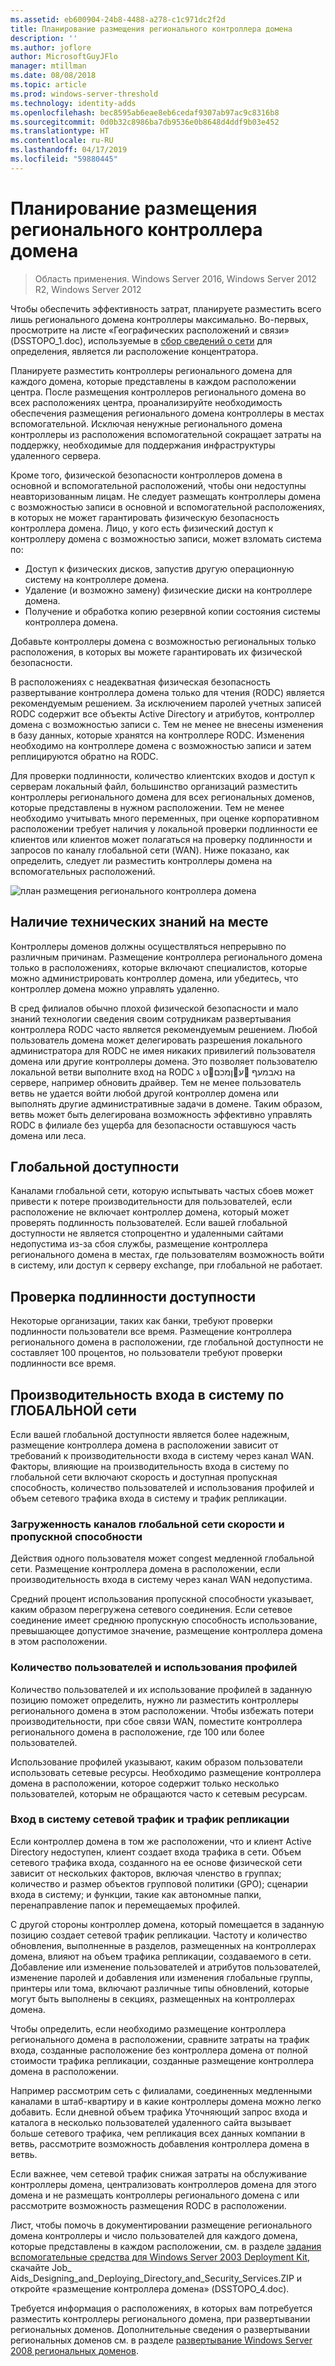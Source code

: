 ```yaml
---
ms.assetid: eb600904-24b8-4488-a278-c1c971dc2f2d
title: Планирование размещения регионального контроллера домена
description: ''
ms.author: joflore
author: MicrosoftGuyJFlo
manager: mtillman
ms.date: 08/08/2018
ms.topic: article
ms.prod: windows-server-threshold
ms.technology: identity-adds
ms.openlocfilehash: bec8595ab6eae8eb6cedaf9307ab97ac9c8316b8
ms.sourcegitcommit: 0d0b32c8986ba7db9536e0b8648d4ddf9b03e452
ms.translationtype: HT
ms.contentlocale: ru-RU
ms.lasthandoff: 04/17/2019
ms.locfileid: "59880445"
---
```

# <a name="planning-regional-domain-controller-placement"></a>Планирование размещения регионального контроллера домена

>Область применения. Windows Server 2016, Windows Server 2012 R2, Windows Server 2012

Чтобы обеспечить эффективность затрат, планируете разместить всего лишь регионального домена контроллеры максимально. Во-первых, просмотрите на листе «Географических расположений и связи» (DSSTOPO_1.doc), используемые в [сбор сведений о сети](../../ad-ds/plan/Collecting-Network-Information.md) для определения, является ли расположение концентратора.  
  
Планируете разместить контроллеры регионального домена для каждого домена, которые представлены в каждом расположении центра. После размещения контроллеров регионального домена во всех расположениях центра, проанализируйте необходимость обеспечения размещения регионального домена контроллеры в местах вспомогательной. Исключая ненужные регионального домена контроллеры из расположения вспомогательной сокращает затраты на поддержку, необходимые для поддержания инфраструктуры удаленного сервера.  
  
Кроме того, физической безопасности контроллеров домена в основной и вспомогательной расположений, чтобы они недоступны неавторизованным лицам. Не следует размещать контроллеры домена с возможностью записи в основной и вспомогательной расположениях, в которых не может гарантировать физическую безопасность контроллера домена. Лицо, у кого есть физический доступ к контроллеру домена с возможностью записи, может взломать система по:  
  
- Доступ к физических дисков, запустив другую операционную систему на контроллере домена.  
- Удаление (и возможно замену) физические диски на контроллере домена.  
- Получение и обработка копию резервной копии состояния системы контроллера домена.  
  
Добавьте контроллеры домена с возможностью региональных только расположения, в которых вы можете гарантировать их физической безопасности.  
  
В расположениях с неадекватная физическая безопасность развертывание контроллера домена только для чтения (RODC) является рекомендуемым решением. За исключением паролей учетных записей RODC содержит все объекты Active Directory и атрибутов, контроллер домена с возможностью записи с. Тем не менее не внесены изменения в базу данных, которые хранятся на контроллере RODC. Изменения необходимо на контроллере домена с возможностью записи и затем реплицируются обратно на RODC.  
  
Для проверки подлинности, количество клиентских входов и доступ к серверам локальный файл, большинство организаций разместить контроллеры регионального домена для всех региональных доменов, которые представлены в нужном расположении. Тем не менее необходимо учитывать много переменных, при оценке корпоративном расположении требует наличия у локальной проверки подлинности ее клиентов или клиентов может полагаться на проверку подлинности и запросов по каналу глобальной сети (WAN). Ниже показано, как определить, следует ли разместить контроллеры домена на вспомогательных расположений.  
  
![план размещения регионального контроллера домена](media/Planning-Regional-Domain-Controller-Placement/49892c8c-2c99-4aab-92ba-808dbc8048e2.gif)  
  
## <a name="onsite-technical-expertise-availability"></a>Наличие технических знаний на месте

Контроллеры доменов должны осуществляться непрерывно по различным причинам. Размещение контроллера регионального домена только в расположениях, которые включают специалистов, которые можно администрировать контроллер домена, или убедитесь, что контроллер домена можно управлять удаленно.  
  
В сред филиалов обычно плохой физической безопасности и мало знаний технологии сведения своим сотрудникам развертывания контроллера RODC часто является рекомендуемым решением. Любой пользователь домена может делегировать разрешения локального администратора для RODC не имея никаких привилегий пользователя домена или другие контроллеры домена. Это позволяет пользователю локальной ветви выполните вход на RODC ט גןמכםע נאבמעף на сервере, например обновить драйвер. Тем не менее пользователь ветвь не удается войти любой другой контроллер домена или выполнять другие административные задачи в домене. Таким образом, ветвь может быть делегирована возможность эффективно управлять RODC в филиале без ущерба для безопасности оставшуюся часть домена или леса.  
  
## <a name="wan-link-availability"></a>Глобальной доступности

Каналами глобальной сети, которую испытывать частых сбоев может привести к потере производительности для пользователей, если расположение не включает контроллер домена, который может проверять подлинность пользователей. Если вашей глобальной доступности не является стопроцентно и удаленными сайтами недопустима из-за сбоя службы, размещение контроллера регионального домена в местах, где пользователям возможность войти в систему, или доступ к серверу exchange, при глобальной не работает.  
  
## <a name="authentication-availability"></a>Проверка подлинности доступности

Некоторые организации, таких как банки, требуют проверки подлинности пользователи все время. Размещение контроллера регионального домена в расположении, где глобальной доступности не составляет 100 процентов, но пользователи требуют проверки подлинности все время.  
  
## <a name="logon-performance-over-wan-links"></a>Производительность входа в систему по ГЛОБАЛЬНОЙ сети

Если вашей глобальной доступности является более надежным, размещение контроллера домена в расположении зависит от требований к производительности входа в систему через канал WAN. Факторы, влияющие на производительность входа в систему по глобальной сети включают скорость и доступная пропускная способность, количество пользователей и использования профилей и объем сетевого трафика входа в систему и трафик репликации.  
  
### <a name="wan-link-speed-and-bandwidth-utilization"></a>Загруженность каналов глобальной сети скорости и пропускной способности

Действия одного пользователя может congest медленной глобальной сети. Размещение контроллера домена в расположении, если производительность входа в систему через канал WAN недопустима.  
  
Средний процент использования пропускной способности указывает, каким образом перегружена сетевого соединения. Если сетевое соединение имеет среднюю пропускную способность использование, превышающее допустимое значение, размещение контроллера домена в этом расположении.  
  
### <a name="number-of-users-and-usage-profiles"></a>Количество пользователей и использования профилей

Количество пользователей и их использование профилей в заданную позицию поможет определить, нужно ли разместить контроллеры регионального домена в этом расположении. Чтобы избежать потери производительности, при сбое связи WAN, поместите контроллера регионального домена в расположение, где 100 или более пользователей.  
  
Использование профилей указывают, каким образом пользователи использовать сетевые ресурсы. Необходимо размещение контроллера домена в расположении, которое содержит только несколько пользователей, которым не обращаются часто к сетевым ресурсам.  
  
### <a name="logon-network-traffic-vs-replication-traffic"></a>Вход в систему сетевой трафик и трафик репликации

Если контроллер домена в том же расположении, что и клиент Active Directory недоступен, клиент создает входа трафика в сети. Объем сетевого трафика входа, созданного на ее основе физической сети зависит от нескольких факторов, включая членство в группах; количество и размер объектов групповой политики (GPO); сценарии входа в систему; и функции, такие как автономные папки, перенаправление папок и перемещаемых профилей.  
  
С другой стороны контроллер домена, который помещается в заданную позицию создает сетевой трафик репликации. Частоту и количество обновления, выполненные в разделов, размещенных на контроллерах домена, влияют на объем трафика репликации, создаваемого в сети. Добавление или изменение пользователей и атрибутов пользователей, изменение паролей и добавления или изменения глобальные группы, принтеры или тома, включают различные типы обновлений, которые могут быть выполнены в секциях, размещенных на контроллерах домена.  
  
Чтобы определить, если необходимо размещение контроллера регионального домена в расположении, сравните затраты на трафик входа, созданные расположение без контроллера домена от полной стоимости трафика репликации, созданные размещение контроллера домена в расположении.  
  
Например рассмотрим сеть с филиалами, соединенных медленными каналами в штаб-квартиру и в какие контроллеры домена можно легко добавить. Если дневной объем трафика Уточняющий запрос входа и каталога в несколько пользователей удаленного сайта вызывает больше сетевого трафика, чем репликация всех данных компании в ветвь, рассмотрите возможность добавления контроллера домена в ветвь.  
  
Если важнее, чем сетевой трафик снижая затраты на обслуживание контроллеры домена, централизовать контроллеров домена для этого домена и не размещать контроллеры регионального домена с или рассмотрите возможность размещения RODC в расположении.  
  
Лист, чтобы помочь в документировании размещение регионального домена контроллеры и число пользователей для каждого домена, которые представлены в каждом расположении, см. в разделе [задания вспомогательные средства для Windows Server 2003 Deployment Kit](https://go.microsoft.com/fwlink/?LinkID=102558), скачайте Job_ Aids_Designing_and_Deploying_Directory_and_Security_Services.ZIP и откройте «размещение контроллера домена» (DSSTOPO_4.doc).  
  
Требуется информация о расположениях, в которых вам потребуется разместить контроллеры регионального домена, при развертывании региональных доменов. Дополнительные сведения о развертывании региональных доменов см. в разделе [развертывание Windows Server 2008 региональных доменов](https://technet.microsoft.com/library/cc755118.aspx).  
